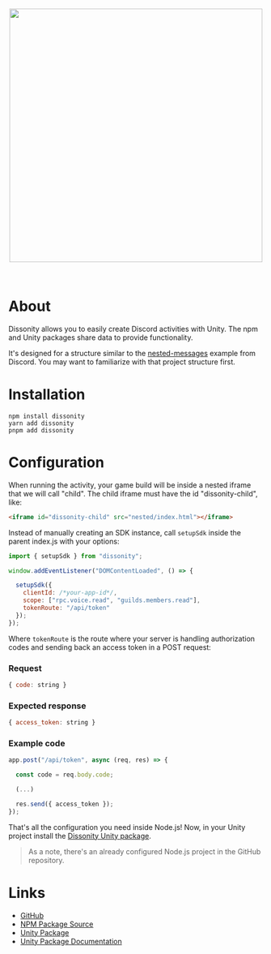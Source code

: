 <div align="center">
	<br />
	<p>
		<a><img src="https://i.imgur.com/5elvldR.png" width="500"/></a>
	</p>
	<br />
</div>

# About

Dissonity allows you to easily create Discord activities with Unity. The npm and Unity packages share data to provide functionality.

It's designed for a structure similar to the [nested-messages](https://github.com/discord/embedded-app-sdk/tree/main/examples/nested-messages) example from Discord. You may want to familiarize with that project structure first.

# Installation

```
npm install dissonity
yarn add dissonity
pnpm add dissonity
```

# Configuration

When running the activity, your game build will be inside a nested iframe that we will call "child".
The child iframe must have the id "dissonity-child", like:
```html
<iframe id="dissonity-child" src="nested/index.html"></iframe>
```
Instead of manually creating an SDK instance, call `setupSdk` inside the parent index.js with your options:

```js
import { setupSdk } from "dissonity";

window.addEventListener("DOMContentLoaded", () => {

  setupSdk({
    clientId: /*your-app-id*/,
    scope: ["rpc.voice.read", "guilds.members.read"],
    tokenRoute: "/api/token"
  });
});
```

Where `tokenRoute` is the route where your server is handling authorization codes and sending back an access token in a POST request:

### Request
```js
{ code: string }
```

### Expected response
```js
{ access_token: string }
```

### Example code

```js
app.post("/api/token", async (req, res) => {

  const code = req.body.code;

  (...)

  res.send({ access_token });
});
```

That's all the configuration you need inside Node.js! Now, in your Unity project install the [Dissonity Unity package](https://github.com/Furnyr/Dissonity/tree/master/unity#readme).

> As a note, there's an already configured Node.js project in the GitHub repository.

# Links

- [GitHub](https://github.com/Furnyr/Dissonity)
- [NPM Package Source](https://github.com/Furnyr/Dissonity/tree/master/npm)
- [Unity Package](https://github.com/Furnyr/Dissonity/tree/master/unity#readme)
- [Unity Package Documentation](https://github.com/Furnyr/Dissonity/blob/main/unity/Documentation~/Dissonity.md)